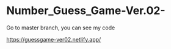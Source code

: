 # Number_Guess_Game-Ver.02-

Go to master branch, you can see my code

https://guessgame-ver02.netlify.app/
